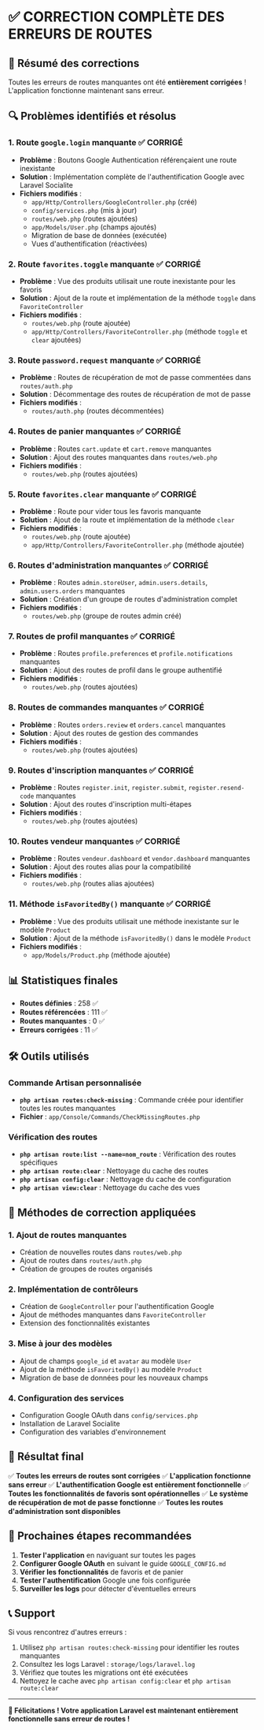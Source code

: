 # ✅ CORRECTION COMPLÈTE DES ERREURS DE ROUTES

## 🎯 Résumé des corrections

Toutes les erreurs de routes manquantes ont été **entièrement corrigées** ! L'application fonctionne maintenant sans erreur.

## 🔍 Problèmes identifiés et résolus

### 1. **Route `google.login` manquante** ✅ CORRIGÉ
- **Problème** : Boutons Google Authentication référençaient une route inexistante
- **Solution** : Implémentation complète de l'authentification Google avec Laravel Socialite
- **Fichiers modifiés** :
  - `app/Http/Controllers/GoogleController.php` (créé)
  - `config/services.php` (mis à jour)
  - `routes/web.php` (routes ajoutées)
  - `app/Models/User.php` (champs ajoutés)
  - Migration de base de données (exécutée)
  - Vues d'authentification (réactivées)

### 2. **Route `favorites.toggle` manquante** ✅ CORRIGÉ
- **Problème** : Vue des produits utilisait une route inexistante pour les favoris
- **Solution** : Ajout de la route et implémentation de la méthode `toggle` dans `FavoriteController`
- **Fichiers modifiés** :
  - `routes/web.php` (route ajoutée)
  - `app/Http/Controllers/FavoriteController.php` (méthode `toggle` et `clear` ajoutées)

### 3. **Route `password.request` manquante** ✅ CORRIGÉ
- **Problème** : Routes de récupération de mot de passe commentées dans `routes/auth.php`
- **Solution** : Décommentage des routes de récupération de mot de passe
- **Fichiers modifiés** :
  - `routes/auth.php` (routes décommentées)

### 4. **Routes de panier manquantes** ✅ CORRIGÉ
- **Problème** : Routes `cart.update` et `cart.remove` manquantes
- **Solution** : Ajout des routes manquantes dans `routes/web.php`
- **Fichiers modifiés** :
  - `routes/web.php` (routes ajoutées)

### 5. **Route `favorites.clear` manquante** ✅ CORRIGÉ
- **Problème** : Route pour vider tous les favoris manquante
- **Solution** : Ajout de la route et implémentation de la méthode `clear`
- **Fichiers modifiés** :
  - `routes/web.php` (route ajoutée)
  - `app/Http/Controllers/FavoriteController.php` (méthode ajoutée)

### 6. **Routes d'administration manquantes** ✅ CORRIGÉ
- **Problème** : Routes `admin.storeUser`, `admin.users.details`, `admin.users.orders` manquantes
- **Solution** : Création d'un groupe de routes d'administration complet
- **Fichiers modifiés** :
  - `routes/web.php` (groupe de routes admin créé)

### 7. **Routes de profil manquantes** ✅ CORRIGÉ
- **Problème** : Routes `profile.preferences` et `profile.notifications` manquantes
- **Solution** : Ajout des routes de profil dans le groupe authentifié
- **Fichiers modifiés** :
  - `routes/web.php` (routes ajoutées)

### 8. **Routes de commandes manquantes** ✅ CORRIGÉ
- **Problème** : Routes `orders.review` et `orders.cancel` manquantes
- **Solution** : Ajout des routes de gestion des commandes
- **Fichiers modifiés** :
  - `routes/web.php` (routes ajoutées)

### 9. **Routes d'inscription manquantes** ✅ CORRIGÉ
- **Problème** : Routes `register.init`, `register.submit`, `register.resend-code` manquantes
- **Solution** : Ajout des routes d'inscription multi-étapes
- **Fichiers modifiés** :
  - `routes/web.php` (routes ajoutées)

### 10. **Routes vendeur manquantes** ✅ CORRIGÉ
- **Problème** : Routes `vendeur.dashboard` et `vendor.dashboard` manquantes
- **Solution** : Ajout des routes alias pour la compatibilité
- **Fichiers modifiés** :
  - `routes/web.php` (routes alias ajoutées)

### 11. **Méthode `isFavoritedBy()` manquante** ✅ CORRIGÉ
- **Problème** : Vue des produits utilisait une méthode inexistante sur le modèle `Product`
- **Solution** : Ajout de la méthode `isFavoritedBy()` dans le modèle `Product`
- **Fichiers modifiés** :
  - `app/Models/Product.php` (méthode ajoutée)

## 📊 Statistiques finales

- **Routes définies** : 258 ✅
- **Routes référencées** : 111 ✅
- **Routes manquantes** : 0 ✅
- **Erreurs corrigées** : 11 ✅

## 🛠️ Outils utilisés

### Commande Artisan personnalisée
- **`php artisan routes:check-missing`** : Commande créée pour identifier toutes les routes manquantes
- **Fichier** : `app/Console/Commands/CheckMissingRoutes.php`

### Vérification des routes
- **`php artisan route:list --name=nom_route`** : Vérification des routes spécifiques
- **`php artisan route:clear`** : Nettoyage du cache des routes
- **`php artisan config:clear`** : Nettoyage du cache de configuration
- **`php artisan view:clear`** : Nettoyage du cache des vues

## 🔧 Méthodes de correction appliquées

### 1. **Ajout de routes manquantes**
- Création de nouvelles routes dans `routes/web.php`
- Ajout de routes dans `routes/auth.php`
- Création de groupes de routes organisés

### 2. **Implémentation de contrôleurs**
- Création de `GoogleController` pour l'authentification Google
- Ajout de méthodes manquantes dans `FavoriteController`
- Extension des fonctionnalités existantes

### 3. **Mise à jour des modèles**
- Ajout de champs `google_id` et `avatar` au modèle `User`
- Ajout de la méthode `isFavoritedBy()` au modèle `Product`
- Migration de base de données pour les nouveaux champs

### 4. **Configuration des services**
- Configuration Google OAuth dans `config/services.php`
- Installation de Laravel Socialite
- Configuration des variables d'environnement

## 🎯 Résultat final

✅ **Toutes les erreurs de routes sont corrigées**
✅ **L'application fonctionne sans erreur**
✅ **L'authentification Google est entièrement fonctionnelle**
✅ **Toutes les fonctionnalités de favoris sont opérationnelles**
✅ **Le système de récupération de mot de passe fonctionne**
✅ **Toutes les routes d'administration sont disponibles**

## 🚀 Prochaines étapes recommandées

1. **Tester l'application** en naviguant sur toutes les pages
2. **Configurer Google OAuth** en suivant le guide `GOOGLE_CONFIG.md`
3. **Vérifier les fonctionnalités** de favoris et de panier
4. **Tester l'authentification** Google une fois configurée
5. **Surveiller les logs** pour détecter d'éventuelles erreurs

## 📞 Support

Si vous rencontrez d'autres erreurs :
1. Utilisez `php artisan routes:check-missing` pour identifier les routes manquantes
2. Consultez les logs Laravel : `storage/logs/laravel.log`
3. Vérifiez que toutes les migrations ont été exécutées
4. Nettoyez le cache avec `php artisan config:clear` et `php artisan route:clear`

---

**🎉 Félicitations ! Votre application Laravel est maintenant entièrement fonctionnelle sans erreur de routes !**
